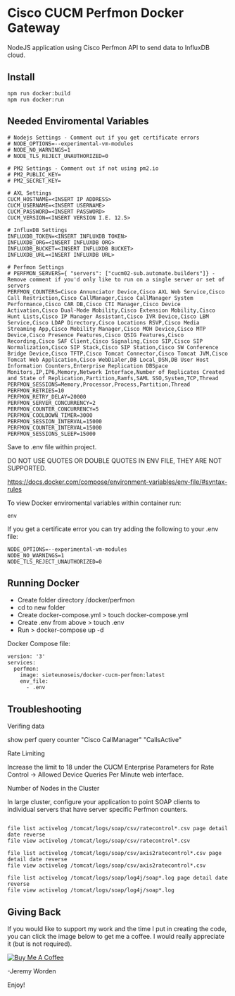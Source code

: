 # Cisco CUCM Perfmon Docker Gateway

NodeJS application using Cisco Perfmon API to send data to InfluxDB cloud.

## Install

```node
npm run docker:build
npm run docker:run
```

## Needed Enviromental Variables

```node
# Nodejs Settings - Comment out if you get certificate errors
# NODE_OPTIONS=--experimental-vm-modules
# NODE_NO_WARNINGS=1
# NODE_TLS_REJECT_UNAUTHORIZED=0

# PM2 Settings - Comment out if not using pm2.io
# PM2_PUBLIC_KEY=
# PM2_SECRET_KEY=

# AXL Settings
CUCM_HOSTNAME=<INSERT IP ADDRESS>
CUCM_USERNAME=<INSERT USERNAME>
CUCM_PASSWORD=<INSERT PASSWORD>
CUCM_VERSION=<INSERT VERSION I.E. 12.5>

# InfluxDB Settings
INFLUXDB_TOKEN=<INSERT INFLUXDB TOKEN>
INFLUXDB_ORG=<INSERT INFLUXDB ORG>
INFLUXDB_BUCKET=<INSERT INFLUXDB BUCKET>
INFLUXDB_URL=<INSERT INFLUXDB URL>

# Perfmon Settings
# PERFMON_SERVERS={ "servers": ["cucm02-sub.automate.builders"]} - Remove comment if you'd only like to run on a single server or set of servers
PERFMON_COUNTERS=Cisco Annunciator Device,Cisco AXL Web Service,Cisco Call Restriction,Cisco CallManager,Cisco CallManager System Performance,Cisco CAR DB,Cisco CTI Manager,Cisco Device Activation,Cisco Dual-Mode Mobility,Cisco Extension Mobility,Cisco Hunt Lists,Cisco IP Manager Assistant,Cisco IVR Device,Cisco LBM Service,Cisco LDAP Directory,Cisco Locations RSVP,Cisco Media Streaming App,Cisco Mobility Manager,Cisco MOH Device,Cisco MTP Device,Cisco Presence Features,Cisco QSIG Features,Cisco Recording,Cisco SAF Client,Cisco Signaling,Cisco SIP,Cisco SIP Normalization,Cisco SIP Stack,Cisco SIP Station,Cisco SW Conference Bridge Device,Cisco TFTP,Cisco Tomcat Connector,Cisco Tomcat JVM,Cisco Tomcat Web Application,Cisco WebDialer,DB Local_DSN,DB User Host Information Counters,Enterprise Replication DBSpace Monitors,IP,IP6,Memory,Network Interface,Number of Replicates Created and State of Replication,Partition,Ramfs,SAML SSO,System,TCP,Thread
PERFMON_SESSIONS=Memory,Processor,Process,Partition,Thread
PERFMON_RETRIES=10
PERFMON_RETRY_DELAY=20000
PERFMON_SERVER_CONCURRENCY=2
PERFMON_COUNTER_CONCURRENCY=5
PERFMON_COOLDOWN_TIMER=3000
PERFMON_SESSION_INTERVAL=15000
PERFMON_COUNTER_INTERVAL=15000
PERFMON_SESSIONS_SLEEP=15000
```

Save to .env file within project. 

DO NOT USE QUOTES OR DOUBLE QUOTES IN ENV FILE, THEY ARE NOT SUPPORTED.

https://docs.docker.com/compose/environment-variables/env-file/#syntax-rules

To view Docker enviromental variables within container run:

```linux
env
```

If you get a certificate error you can try adding the following to your .env file:

```node
NODE_OPTIONS=--experimental-vm-modules
NODE_NO_WARNINGS=1
NODE_TLS_REJECT_UNAUTHORIZED=0
```

## Running Docker

- Create folder directory /docker/perfmon
- cd to new folder
- Create docker-compose.yml > touch docker-compose.yml
- Create .env from above > touch .env
- Run > docker-compose up -d

Docker Compose file:

```docker
version: '3'
services:
  perfmon:
    image: sieteunoseis/docker-cucm-perfmon:latest
    env_file:
      - .env
```

## Troubleshooting

Verifing data

show perf query counter "Cisco CallManager" "CallsActive"

Rate Limiting

Increase the limit to 18 under the CUCM Enterprise Parameters for Rate Control → Allowed Device Queries Per Minute web interface.

Number of Nodes in the Cluster

In large cluster, configure your application to point SOAP clients to individual servers that have server
specific Perfmon counters.
  
```linux

file list activelog /tomcat/logs/soap/csv/ratecontrol*.csv page detail date reverse
file view activelog /tomcat/logs/soap/csv/ratecontrol*.csv

file list activelog /tomcat/logs/soap/csv/axis2ratecontrol*.csv page detail date reverse
file view activelog /tomcat/logs/soap/csv/axis2ratecontrol*.csv

file list activelog /tomcat/logs/soap/log4j/soap*.log page detail date reverse
file view activelog /tomcat/logs/soap/log4j/soap*.log
```

## Giving Back

If you would like to support my work and the time I put in creating the code, you can click the image below to get me a coffee. I would really appreciate it (but is not required).

[![Buy Me A Coffee](https://www.buymeacoffee.com/assets/img/custom_images/black_img.png)](https://www.buymeacoffee.com/automatebldrs)

-Jeremy Worden

Enjoy!
